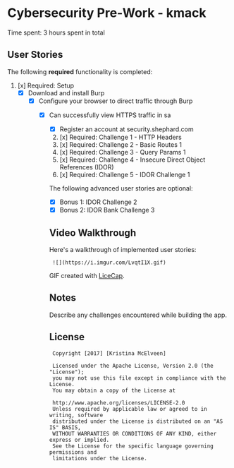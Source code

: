 # Cybersecurity Pre-Work -  kmack 

Time spent: 3 hours spent in total 

## User Stories

The following **required** functionality is completed:

1. [x]  Required: Setup 
    -  [x]  Download and install Burp
        -  [x]  Configure your browser to direct traffic through Burp
            -  [x]  Can successfully view HTTPS traffic in sa
                -  [x]  Register an account at security.shephard.com
                  
                  2. [x]  Required: Challenge 1 - HTTP Headers
                  3. [x]  Required: Challenge 2 - Basic Routes 1
                  4. [x]  Required: Challenge 3 - Query Params 1
                  5. [x]  Required: Challenge 4 - Insecure Direct Object References (IDOR)
                  6. [x]  Required: Challenge 5 - IDOR Challenge 1 

                  The following advanced user stories are optional:

                  * [x]  Bonus 1: IDOR Challenge 2 
                  * [x]  Bonus 2: IDOR Bank Challenge 3

                  ## Video Walkthrough

                  Here's a walkthrough of implemented user stories:

                    ![](https://i.imgur.com/LvqtI1X.gif)

                  GIF created with [LiceCap](http://www.cockos.com/licecap/).

                  ## Notes

                  Describe any challenges encountered while building the app.

                  ## License

                    Copyright [2017] [Kristina McElveen]

                    Licensed under the Apache License, Version 2.0 (the "License");
                    you may not use this file except in compliance with the License.
                    You may obtain a copy of the License at

                    http://www.apache.org/licenses/LICENSE-2.0
                    Unless required by applicable law or agreed to in writing, software 
                    distributed under the License is distributed on an "AS IS" BASIS,
                    WITHOUT WARRANTIES OR CONDITIONS OF ANY KIND, either express or implied.
                    See the License for the specific language governing permissions and
                    limitations under the License.
